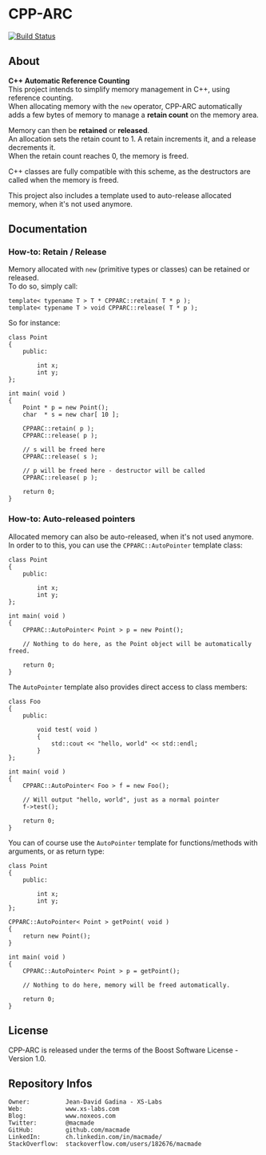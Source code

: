 CPP-ARC
=======

[![Build Status](https://travis-ci.org/macmade/CPP-ARC.svg?branch=master)](https://travis-ci.org/macmade/CPP-ARC)

About
-----

**C++ Automatic Reference Counting**  
This project intends to simplify memory management in C++, using reference counting.  
When allocating memory with the `new` operator, CPP-ARC automatically adds a few bytes of memory to manage a **retain count** on the memory area.

Memory can then be **retained** or **released**.  
An allocation sets the retain count to 1. A retain increments it, and a release decrements it.  
When the retain count reaches 0, the memory is freed.

C++ classes are fully compatible with this scheme, as the destructors are called when the memory is freed.

This project also includes a template used to auto-release allocated memory, when it's not used anymore.

Documentation
-------------

### How-to: Retain / Release

Memory allocated with `new` (primitive types or classes) can be retained or released.  
To do so, simply call:

    template< typename T > T * CPPARC::retain( T * p );
    template< typename T > void CPPARC::release( T * p );

So for instance:

    class Point
    {
    	public:
    		
			int x;
			int y;
    };
    
	int main( void )
	{
		Point * p = new Point();
		char  * s = new char[ 10 ];
		
		CPPARC::retain( p );
		CPPARC::release( p );
		
		// s will be freed here
		CPPARC::release( s );
		
		// p will be freed here - destructor will be called
		CPPARC::release( p );
		
		return 0;
	}

### How-to: Auto-released pointers

Allocated memory can also be auto-released, when it's not used anymore.  
In order to to this, you can use the `CPPARC::AutoPointer` template class:

    class Point
    {
    	public:
    		
			int x;
			int y;
    };

	int main( void )
	{
		CPPARC::AutoPointer< Point > p = new Point();
		
		// Nothing to do here, as the Point object will be automatically freed.
		
		return 0;
	}
	
The `AutoPointer` template also provides direct access to class members:

    class Foo
    {
    	public:
    		
			void test( void )
			{
				std::cout << "hello, world" << std::endl;
			}
    };

	int main( void )
	{
		CPPARC::AutoPointer< Foo > f = new Foo();
		
		// Will output "hello, world", just as a normal pointer
		f->test();
		
		return 0;
	}
	
You can of course use the `AutoPointer` template for functions/methods with arguments, or as return type:

    class Point
    {
    	public:
    		
			int x;
			int y;
    };
    
	CPPARC::AutoPointer< Point > getPoint( void )
	{
		return new Point();
	}
	
	int main( void )
	{
		CPPARC::AutoPointer< Point > p = getPoint();
		
		// Nothing to do here, memory will be freed automatically.
		
		return 0;
	}

License
-------

CPP-ARC is released under the terms of the Boost Software License - Version 1.0.

Repository Infos
----------------

    Owner:			Jean-David Gadina - XS-Labs
    Web:			www.xs-labs.com
    Blog:			www.noxeos.com
    Twitter:		@macmade
    GitHub:			github.com/macmade
    LinkedIn:		ch.linkedin.com/in/macmade/
    StackOverflow:	stackoverflow.com/users/182676/macmade
